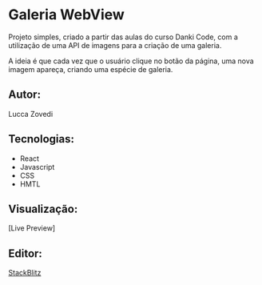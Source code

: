 # Galeria WebView
Projeto simples, criado a partir das aulas do curso Danki Code, com a utilização de 
uma API de imagens para a criação de uma galeria.

A ideia é que cada vez que o usuário clique no botão da página, uma nova imagem apareça, 
criando uma espécie de galeria.

## Autor:
Lucca Zovedi

## Tecnologias:
- React
- Javascript
- CSS
- HMTL

## Visualização:
[Live Preview]

## Editor:
[StackBlitz](https://stackblitz.com/)
